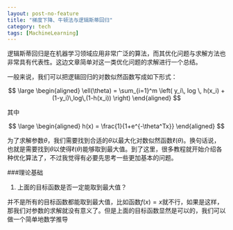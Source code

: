 ```yaml
---
layout: post-no-feature
title: "梯度下降、牛顿法与逻辑斯蒂回归"
category: tech
tags: [MachineLearning]
---
```


逻辑斯蒂回归是在机器学习领域应用非常广泛的算法，而其优化问题与求解方法也非常具有代表性。这边文章简单对这一类优化问题的求解进行一个总结。

一般来说，我们可以把逻辑回归的对数似然函数写成如下形式：

$$
\large
\begin{aligned}
\ell(\theta) = \sum_{i=1}^m \left( y_i\, log \, h(x_i) + (1-y_i)\,log\,(1-h(x_i)) \right)
\end{aligned}
$$

其中

$$
\large
\begin{aligned}
h(x) = \frac{1}{1+e^{-\theta^Tx}}
\end{aligned}
$$

为了求解参数$\theta$，我们需要找到合适的$\theta$以最大化对数似然函数$\ell(\theta)$。换句话说，也就是需要找到$\theta$以使得$\ell(\theta)$能够取到最大值。到了这里，很多教程就开始介绍各种优化算法了，不过我觉得有必要先思考一些更加基本的问题。

###理论基础 
1. 上面的目标函数是否一定能取到最大值？

并不是所有的目标函数都能取到最大值，比如函数$f(x)=x$就不行，如果是这样，那我们对参数的求解就没有意义了。但是上面的目标函数显然是可以的，我们可以做一个简单地数学推导